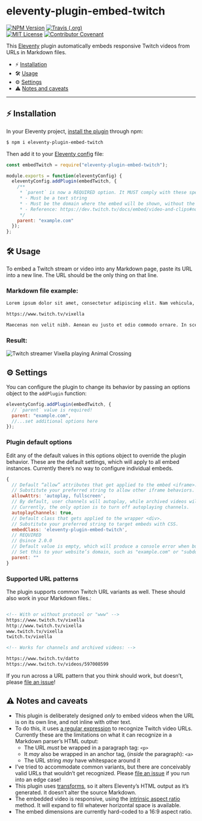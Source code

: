 # eleventy-plugin-embed-twitch

[![NPM Version](https://img.shields.io/npm/v/eleventy-plugin-embed-twitch?style=for-the-badge)](https://www.npmjs.com/package/eleventy-plugin-embed-twitch)
[![Travis (.org)](https://img.shields.io/travis/gfscott/eleventy-plugin-embed-twitch?style=for-the-badge)](https://travis-ci.org/github/gfscott/eleventy-plugin-embed-twitch)\
[![MIT License](https://img.shields.io/github/license/gfscott/eleventy-plugin-embed-twitch?style=for-the-badge)](https://github.com/gfscott/eleventy-plugin-embed-twitch/blob/master/LICENSE)
[![Contributor Covenant](https://img.shields.io/badge/Contributor%20Covenant-v2.0-ff69b4.svg?style=for-the-badge)](CODE_OF_CONDUCT.md)

This [Eleventy](https://www.11ty.dev/) plugin automatically embeds responsive Twitch videos from URLs in Markdown files.

- ⚡️ [Installation](#installation)
- 🛠 [Usage](#usage)
- ⚙️ [Settings](#settings)
- ⚠️ [Notes and caveats](#notes-and-caveats)

---
<span id="installation"></span>

## ⚡️ Installation

In your Eleventy project, [install the plugin](https://www.11ty.dev/docs/plugins/#adding-a-plugin) through npm:

```sh
$ npm i eleventy-plugin-embed-twitch
```

Then add it to your [Eleventy config](https://www.11ty.dev/docs/config/) file:

```javascript
const embedTwitch = require("eleventy-plugin-embed-twitch");

module.exports = function(eleventyConfig) {
  eleventyConfig.addPlugin(embedTwitch, {
    /**
     * `parent` is now a REQUIRED option. It MUST comply with these specs (set by Twitch):
     * - Must be a text string
     * - Must be the domain where the embed will be shown, without the protocol
     * - Reference: https://dev.twitch.tv/docs/embed/video-and-clips#non-interactive-inline-frames-for-live-streams-and-vods
     */
    parent: "example.com"
  });
};
```

<span id="usage"></span>

## 🛠 Usage

To embed a Twitch stream or video into any Markdown page, paste its URL into a new line. The URL should be the only thing on that line.

### Markdown file example:

```markdown
Lorem ipsum dolor sit amet, consectetur adipiscing elit. Nam vehicula, elit vel condimentum porta, purus.

https://www.twitch.tv/vixella

Maecenas non velit nibh. Aenean eu justo et odio commodo ornare. In scelerisque sapien at.
```

### Result:

![Twitch streamer Vixella playing Animal Crossing](https://user-images.githubusercontent.com/547470/80289103-77f21d00-870a-11ea-85d8-69fa67c449bd.png)

<span id="settings"></span>

## ⚙️ Settings

You can configure the plugin to change its behavior by passing an options object to the `addPlugin` function:

```javascript
eleventyConfig.addPlugin(embedTwitch, {
  // `parent` value is required!
  parent: "example.com",
  //...set additional options here
});
```

### Plugin default options

Edit any of the default values in this options object to override the plugin behavior. These are the default settings, which will apply to all embed instances. Currently there’s no way to configure individual embeds.

```javascript
{
  // Default “allow” attributes that get applied to the embed <iframe>.
  // Substitute your preferred string to allow other iframe behaviors.
  allowAttrs: 'autoplay, fullscreen',
  // By default, user channels will autoplay, while archived videos will not.
  // Currently, the only option is to turn off autoplaying channels.
  autoplayChannels: true,
  // Default class that gets applied to the wrapper <div>.
  // Substitute your preferred string to target embeds with CSS.
  embedClass: 'eleventy-plugin-embed-twitch',
  // REQUIRED
  // @since 2.0.0
  // Default value is empty, which will produce a console error when building your site.
  // Set this to your website’s domain, such as "example.com" or "subdomain.example.com".
  parent: ""
}
```

### Supported URL patterns

The plugin supports common Twitch URL variants as well. These should also work in your Markdown files.:

```markdown

<!-- With or without protocol or "www" -->
https://www.twitch.tv/vixella
http://www.twitch.tv/vixella
www.twitch.tv/vixella
twitch.tv/vixella

<!-- Works for channels and archived videos: -->

https://www.twitch.tv/datto
https://www.twitch.tv/videos/597008599

```

If you run across a URL pattern that you think should work, but doesn’t, please [file an issue](https://github.com/gfscott/eleventy-plugin-embed-twitch/issues/new)!

<span id="notes-and-caveats"></span>

## ⚠️ Notes and caveats

- This plugin is deliberately designed _only_ to embed videos when the URL is on its own line, and not inline with other text.
- To do this, it uses [a regular expression](lib/spotPattern.js) to recognize Twitch video URLs. Currently these are the limitations on what it can recognize in a Markdown parser’s HTML output:
  - The URL *must* be wrapped in a paragraph tag: `<p>`
  - It *may* also be wrapped in an anchor tag, (*inside* the paragraph): `<a>`
  - The URL string *may* have whitespace around it
- I’ve tried to accommodate common variants, but there are conceivably valid URLs that wouldn’t get recognized. Please [file an issue](https://github.com/gfscott/eleventy-plugin-embed-twitch/issues/new) if you run into an edge case!
- This plugin uses [transforms](https://www.11ty.dev/docs/config/#transforms), so it alters Eleventy’s HTML output as it’s generated. It doesn’t alter the source Markdown.
- The embedded video is responsive, using the [intrinsic aspect ratio](https://codepen.io/gfscott/pen/qpKqZR?editors=1100) method. It will expand to fill whatever horizontal space is available.
- The embed dimensions are currently hard-coded to a 16:9 aspect ratio.
